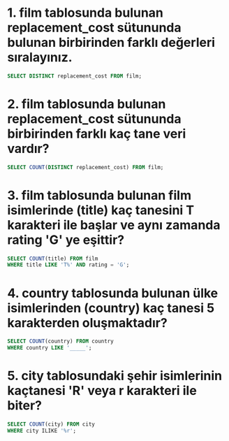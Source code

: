 # 1. **film** tablosunda bulunan **replacement_cost** sütununda bulunan birbirinden farklı değerleri sıralayınız.
```SQL
SELECT DISTINCT replacement_cost FROM film;
```
# 2. **film** tablosunda bulunan **replacement_cost** sütununda birbirinden farklı kaç tane veri vardır?
```SQL
SELECT COUNT(DISTINCT replacement_cost) FROM film;
```
# 3. **film** tablosunda bulunan film isimlerinde (**title**) kaç tanesini T karakteri ile başlar ve aynı zamanda **rating** 'G' ye eşittir?
```SQL
SELECT COUNT(title) FROM film
WHERE title LIKE 'T%' AND rating = 'G';
```
# 4. **country** tablosunda bulunan ülke isimlerinden (**country**) kaç tanesi 5 karakterden oluşmaktadır?
```SQL
SELECT COUNT(country) FROM country
WHERE country LIKE '_____';
```
# 5. **city** tablosundaki şehir isimlerinin kaçtanesi 'R' veya r karakteri ile biter?
```SQL
SELECT COUNT(city) FROM city
WHERE city ILIKE '%r';
```